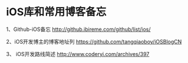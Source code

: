 # iOS库和常用博客备忘

1、Github-iOS备忘
http://github.ibireme.com/github/list/ios/

2、iOS开发博主的博客地址列
https://github.com/tangqiaoboy/iOSBlogCN

3、 iOS开发路线简述
http://www.coderyi.com/archives/397
